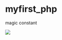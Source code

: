 # myfirst_php

magic constant

<img  src="https://upload.wikimedia.org/wikipedia/commons/thumb/e/e4/Magicsquareexample.svg/1200px-Magicsquareexample.svg.png">
